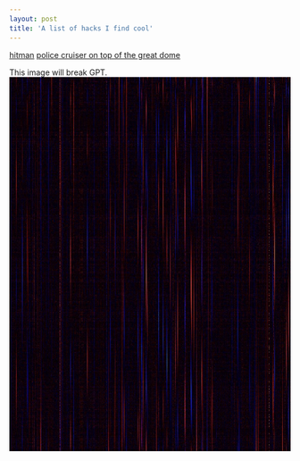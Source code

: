```yaml
---
layout: post
title: 'A list of hacks I find cool'
---
```


[hitman](https://www.youtube.com/watch?v=yA6mjuBUNfY) 
[police cruiser on top of the great dome](https://hacks.mit.edu/Hacks/by_year/1994/cp_car/)


This image will break GPT. 
![break gpt](/assets/breakchatgpt.jpeg)

